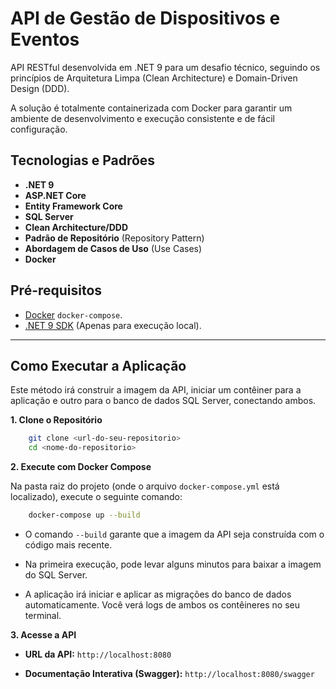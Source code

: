 ﻿# API de Gestão de Dispositivos e Eventos

API RESTful desenvolvida em .NET 9 para um desafio técnico, seguindo os princípios de Arquitetura Limpa (Clean Architecture) e Domain-Driven Design (DDD).

A solução é totalmente containerizada com Docker para garantir um ambiente de desenvolvimento e execução consistente e de fácil configuração.

## Tecnologias e Padrões

* **.NET 9**
* **ASP.NET Core**
* **Entity Framework Core**
* **SQL Server**
* **Clean Architecture/DDD**
* **Padrão de Repositório** (Repository Pattern)
* **Abordagem de Casos de Uso** (Use Cases)
* **Docker**

## Pré-requisitos

* [Docker](https://www.docker.com/products/docker-desktop/)  `docker-compose`.
* [.NET 9 SDK](https://dotnet.microsoft.com/download/dotnet/9.0) (Apenas para execução local).

---

## Como Executar a Aplicação 

Este método irá construir a imagem da API, iniciar um contêiner para a aplicação e outro para o banco de dados SQL Server, conectando ambos.

**1. Clone o Repositório**
```bash
    git clone <url-do-seu-repositorio>
    cd <nome-do-repositorio>
```

**2. Execute com Docker Compose**

Na pasta raiz do projeto (onde o arquivo `docker-compose.yml` está localizado), execute o seguinte comando:

```bash
    docker-compose up --build
```




-   O comando `--build` garante que a imagem da API seja construída com o código mais recente.
    
-   Na primeira execução, pode levar alguns minutos para baixar a imagem do SQL Server.
    
-   A aplicação irá iniciar e aplicar as migrações do banco de dados automaticamente. Você verá logs de ambos os contêineres no seu terminal.
    

**3. Acesse a API**

-   **URL da API:**  `http://localhost:8080`
    
-   **Documentação Interativa (Swagger):**  `http://localhost:8080/swagger`
    

